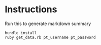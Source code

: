 # Instructions


Run this to generate markdown summary

    bundle install
    ruby get_data.rb pt_username pt_password
